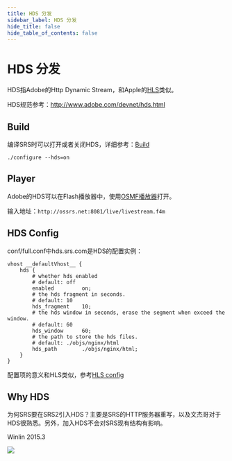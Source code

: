 ```yaml
---
title: HDS 分发
sidebar_label: HDS 分发
hide_title: false
hide_table_of_contents: false
---
```


# HDS 分发

HDS指Adobe的Http Dynamic Stream，和Apple的[HLS](./delivery-hls.md)类似。

HDS规范参考：http://www.adobe.com/devnet/hds.html

## Build

编译SRS时可以打开或者关闭HDS，详细参考：[Build](./install.md)

```
./configure --hds=on
```

## Player

Adobe的HDS可以在Flash播放器中，使用[OSMF播放器](http://www.ossrs.net/players/osmf.html)打开。

输入地址：`http://ossrs.net:8081/live/livestream.f4m`

## HDS Config

conf/full.conf中hds.srs.com是HDS的配置实例：

```
vhost __defaultVhost__ {
    hds {
        # whether hds enabled
        # default: off
        enabled         on;
        # the hds fragment in seconds.
        # default: 10
        hds_fragment    10;
        # the hds window in seconds, erase the segment when exceed the window.
        # default: 60
        hds_window      60;
        # the path to store the hds files.
        # default: ./objs/nginx/html
        hds_path        ./objs/nginx/html;
    }
}
```

配置项的意义和HLS类似，参考[HLS config](./delivery-hls.md#hls-config)

## Why HDS

为何SRS要在SRS2引入HDS？主要是SRS的HTTP服务器重写，以及文杰哥对于HDS很熟悉。另外，加入HDS不会对SRS现有结构有影响。

Winlin 2015.3

![](https://ossrs.net/gif/v1/sls.gif?site=ossrs.io&path=/lts/doc/zh/v4/delivery-hds)


